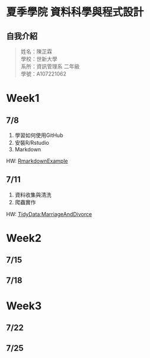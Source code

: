 # 夏季學院 資料科學與程式設計
## 自我介紹
> 姓名：陳芷霖 <br />
> 學校：世新大學 <br />
> 系所：資訊管理系 二年級 <br />
> 學號：A107221062 <br />

# Week1 
## 7/8
1. 學習如何使用GitHub <br />
2. 安裝R/Rstudio<br />
3. Markdown<br />

HW:
[RmarkdownExample](https://anniechen1226.github.io/RClassRepository/Week1/RMarkdownExample.html)
## 7/11
1. 資料收集與清洗<br />
2. 爬蟲實作<br />

HW:
[TidyData:MarriageAndDivorce](https://anniechen1226.github.io/RClassRepository/Week1/20190711/MarriageAndDivorce.html)
# Week2
## 7/15
## 7/18
# Week3
## 7/22
## 7/25


